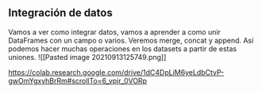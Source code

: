 ## Integración de datos
Vamos a ver como integrar datos, vamos a aprender a como unir DataFrames con un campo o varios. Veremos merge, concat y append. Así podemos hacer muchas operaciones en los datasets a partir de estas uniones.
![[Pasted image 20210913125749.png]]

https://colab.research.google.com/drive/1dC4DpLiM6yeLdbCtvP-gwOmYgxyhBrRm#scrollTo=6_vpjr_0VORp